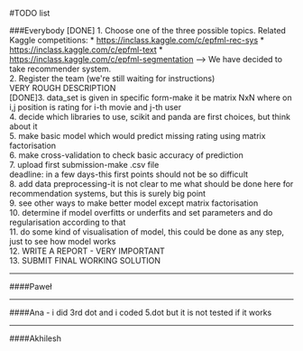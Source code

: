 #TODO list

###Everybody
[DONE] 1. Choose one of the three possible topics. Related Kaggle competitions:
	* https://inclass.kaggle.com/c/epfml-rec-sys
	* https://inclass.kaggle.com/c/epfml-text
	* https://inclass.kaggle.com/c/epfml-segmentation
--> We have decided to take recommender system.  
2. Register the team (we're still waiting for instructions)  
VERY ROUGH DESCRIPTION  
[DONE]3. data_set is given in specific form-make it be matrix NxN where on i,j position is rating for i-th movie and j-th user  
4. decide which libraries to use, scikit and panda are first choices, but think about it  
5. make basic model which would predict missing rating using matrix factorisation  
6. make cross-validation to check basic accuracy of prediction  
7. upload first submission-make .csv file  
deadline: in a few days-this first points should not be so difficult  
8. add data preprocessing-it is not clear to me what should be done here for recommendation systems, but this is surely big point  
9. see other ways to make better model except matrix factorisation  
10. determine if model overfitts or underfits and set parameters and do regularisation according to that  
11. do some kind of visualisation of model, this could be done as any step, just to see how model works  
12. WRITE A REPORT - VERY IMPORTANT  
13. SUBMIT FINAL WORKING SOLUTION  

--------------------------------------------------------------------------------

####Paweł

--------------------------------------------------------------------------------

####Ana - i did 3rd dot and i coded 5.dot but it is not tested if it works

--------------------------------------------------------------------------------

####Akhilesh
